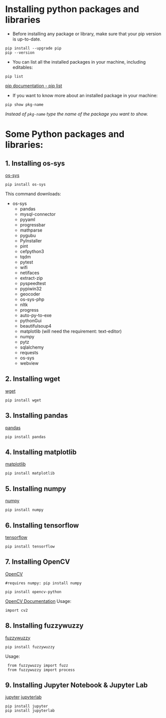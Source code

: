 # Installing python packages and libraries

- Before installing any package or library, make sure that your pip version is up-to-date. 

```
pip install --upgrade pip
pip --version
```

- You can list all the installed packages in your machine, including editables: 

```
pip list
```
[pip documentation - pip list](https://pip.pypa.io/en/stable/reference/pip_list/)

- If you want to know more about an installed package in your machine:

```
pip show pkg-name
```

_Instead of ```pkg-name``` type the name of the package you want to show._

# Some Python packages and libraries:

## 1. Installing os-sys
[os-sys](https://pypi.org/project/os-sys/)

```
pip install os-sys
```
This command downloads:
- os-sys
  - pandas
  - mysql-connector
  - pyyaml
  - progressbar
  - mathparse
  - pygubu
  - PyInstaller
  - pint
  - cefpython3
  - tqdm
  - pytest
  - wifi
  - netifaces
  - extract-zip
  - pyspeedtest
  - pypiwin32
  - geocoder
  - os-sys-php
  - nltk
  - progress
  - auto-py-to-exe
  - pythonGui
  - beautifulsoup4
  - matplotlib (will need the requirement: text-editor)
  - numpy
  - pytz
  - sqlalchemy
  - requests
  - os-sys
  - webview

## 2. Installing wget
[wget](https://pypi.org/project/wget/)

```
pip install wget
```


## 3. Installing pandas
[pandas](https://pypi.org/project/pandas/)

```
pip install pandas
```


## 4. Installing matplotlib
[matplotlib](https://pypi.org/project/matplotlib/)

```
pip install matplotlib
```

## 5. Installing numpy
[numpy](https://pypi.org/project/numpy/)

```
pip install numpy
```


## 6. Installing tensorflow
[tensorflow](https://pypi.org/project/tensorflow/)

```
pip install tensorflow
```

## 7. Installing OpenCV
[OpenCV](https://pypi.org/project/mtcnn-opencv/)

```
#requires numpy: pip install numpy

pip install opencv-python
```
[OpenCV Documentation](https://docs.opencv.org/master/)
Usage:
```
import cv2
```

## 8. Installing fuzzywuzzy
[fuzzywuzzy](https://pypi.org/project/fuzzywuzzy/)

```
pip install fuzzywuzzy
```
Usage:

```
 from fuzzywuzzy import fuzz
 from fuzzywuzzy import process
 ```
 
 ## 9. Installing Jupyter Notebook & Jupyter Lab
[jupyter](https://jupyter.readthedocs.io/en/latest/install/notebook-classic.html)
[jupyterlab](https://jupyterlab.readthedocs.io/en/latest/getting_started/installation.html)

```
pip install jupyter
pip install jupyterlab
```
